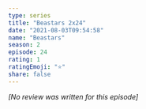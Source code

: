 ```yaml
---
type: series
title: "Beastars 2x24"
date: "2021-08-03T09:54:58"
name: "Beastars"
season: 2
episode: 24
rating: 1
ratingEmoji: "⭐️"
share: false
---
```


*[No review was written for this episode]*
